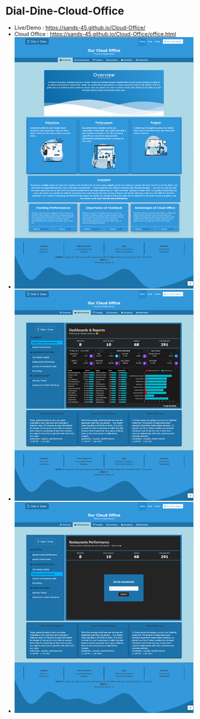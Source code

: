 # Dial-Dine-Cloud-Office
- Live/Demo : https://sands-45.github.io/Cloud-Office/
- Cloud Office : https://sands-45.github.io/Cloud-Office/office.html
- <img src="./Proj1.png">
- <img src="./Proj2.png">
- <img src="./Proj3.png">
